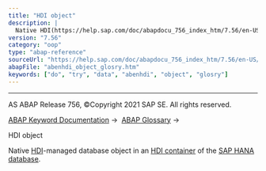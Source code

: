 ```yaml
---
title: "HDI object"
description: |
  Native HDI(https://help.sap.com/doc/abapdocu_756_index_htm/7.56/en-US/abenhdi_glosry.htm 'Glossary Entry')-managed database object in an HDI container(https://help.sap.com/doc/abapdocu_756_index_htm/7.56/en-US/abenhdi_container_glosry.htm 'Glossary Entry') of the SAP HANA database(https://hel
version: "7.56"
category: "oop"
type: "abap-reference"
sourceUrl: "https://help.sap.com/doc/abapdocu_756_index_htm/7.56/en-US/abenhdi_object_glosry.htm"
abapFile: "abenhdi_object_glosry.htm"
keywords: ["do", "try", "data", "abenhdi", "object", "glosry"]
---
```


* * *

AS ABAP Release 756, ©Copyright 2021 SAP SE. All rights reserved.

[ABAP Keyword Documentation](https://help.sap.com/doc/abapdocu_756_index_htm/7.56/en-US/abenabap.htm) →  [ABAP Glossary](https://help.sap.com/doc/abapdocu_756_index_htm/7.56/en-US/abenabap_glossary.htm) → 

HDI object

Native [HDI](https://help.sap.com/doc/abapdocu_756_index_htm/7.56/en-US/abenhdi_glosry.htm "Glossary Entry")\-managed database object in an [HDI container](https://help.sap.com/doc/abapdocu_756_index_htm/7.56/en-US/abenhdi_container_glosry.htm "Glossary Entry") of the [SAP HANA database](https://help.sap.com/doc/abapdocu_756_index_htm/7.56/en-US/abenhana_database_glosry.htm "Glossary Entry").